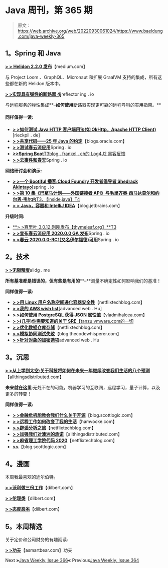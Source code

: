 # Java 周刊，第 365 期

> 原文：<https://web.archive.org/web/20220930061024/https://www.baeldung.com/java-weekly-365>

## 1。Spring 和 Java

[**> > Helidon 2.2.0 发布**](https://web.archive.org/web/20220628115054/https://medium.com/helidon/helidon-2-2-0-released-cdd3b7c43dd1)【medium.com】

与 Project Loom 、GraphQL、Micronaut 和扩展 GraalVM 支持的集成，所有这些都在新的 Helidon 版本中。

[**> >实现具有弹性的断路器 4j**](https://web.archive.org/web/20220628115054/https://reflectoring.io/circuitbreaker-with-resilience4j/)reflector ing . io

与远程服务的弹性集成**–**如何使用**断路器实现更可靠的远程呼叫的实用指南。**

#### 同样值得一读:

*   [**> >如何测试 Java HTTP 客户端用法(如 OkHttp，Apache HTTP Client)**](https://web.archive.org/web/20220628115054/https://rieckpil.de/how-to-test-java-http-client-usages-e-g-okhttp-apache-httpclient/)[rieckpil . de]
*   [**> >共享代码——25 年 Java 的约定**](https://web.archive.org/web/20220628115054/https://blogs.oracle.com/java/sharing-the-code)【blogs.oracle.com】
*   [**> >测试春云流应用**](https://web.archive.org/web/20220628115054/https://spring.io/blog/2020/12/15/testing-spring-cloud-stream-applications-part-2)Spring . io
*   [**>>Spring Boot**T3blog . frankel . ch的 Log4J2 黑客反馈](https://web.archive.org/web/20220628115054/https://blog.frankel.ch/feedback-log4j2-hack-spring-boot/)
*   [**> >云事件和春天**](https://web.archive.org/web/20220628115054/https://spring.io/blog/2020/12/23/cloud-events-and-spring-part-2)Spring . io

**网络研讨会和演示:**

*   [**> >一个 Bootiful 播客:Cloud Foundry 开发者倡导者 Shedrack Akintayo**](https://web.archive.org/web/20220628115054/https://spring.io/blog/2020/12/18/a-bootiful-podcast-cloud-foundry-developer-advocate-shedrack-akintayo)[spring . io
*   [**> >第 10 集《巴拿马计划——外国链接者 API》与毛里齐奥·西马达莫尔和约尔恩·韦尔内**T3、【inside.java】T4](https://web.archive.org/web/20220628115054/https://inside.java/2020/12/21/podcast-010/)
*   [**> > Java，容器和 IntelliJ IDEA**](https://web.archive.org/web/20220628115054/https://blog.jetbrains.com/idea/2020/12/webinar-summary-java-containers-and-intellij-idea/)【blog.jetbrains.com】

**升级时间:**

*   [**> >百里叶 3.0.12 刚刚发布【thymeleaf.org】**T3](https://web.archive.org/web/20220628115054/https://www.thymeleaf.org/releasenotes.html#thymeleaf-3.0.12)
*   [**> >宣布春云流应用 2020.0.0 GA 发布**](https://web.archive.org/web/20220628115054/https://spring.io/blog/2020/12/21/announcing-spring-cloud-stream-applications-2020-0-0-ga-release)Spring . io
*   [**> >春云 2020.0.0-RC1(又名伊尔福德)可用**](https://web.archive.org/web/20220628115054/https://spring.io/blog/2020/12/15/spring-cloud-2020-0-0-rc1-aka-ilford-is-available)Spring . io

## 2。技术

[**> >无限精度**](https://web.archive.org/web/20220628115054/https://alidg.me/blog/2020/12/18/infinite-precision)alidg . me

**所有基准都是错误的，但有些是有用的****–**测量不确定性如何影响我们的基准！

**同样值得一读:**

*   [**> >用 Linux 用户名称空间进化容器安全性**](https://web.archive.org/web/20220628115054/https://netflixtechblog.com/evolving-container-security-with-linux-user-namespaces-afbe3308c082)【netflixtechblog.com】
*   [**> >我的 AWS wish list**](https://web.archive.org/web/20220628115054/https://advancedweb.hu/my-aws-wishlist/)[advanced web . Hu]
*   [**> >如何使用 PostgreSQL 获得 JSON 属性值**](https://web.archive.org/web/20220628115054/https://vladmihalcea.com/json-property-value-postgresql/)【vladmihalcea.com】
*   [**> >(几乎)你需要知道的关于 SRE**【tanzu.vmware.com的一切](https://web.archive.org/web/20220628115054/https://tanzu.vmware.com/content/blog/almost-everything-you-need-to-know-about-sre)
*   [**> >优化数据仓库存储**](https://web.archive.org/web/20220628115054/https://netflixtechblog.com/optimizing-data-warehouse-storage-7b94a48fdcbe)【netflixtechblog.com】
*   [**> >模拟协同测试失败**](https://web.archive.org/web/20220628115054/https://blog.thecodewhisperer.com/permalink/limiting-beliefs-and-unstated-assumptions)【blog.thecodewhisperer.com】
*   [**> >针对对象的加密选项**](https://web.archive.org/web/20220628115054/https://advancedweb.hu/encryption-options-for-s3-objects/)advanced web . Hu

## 3。沉思

[**> >从上学到太空:关于科技将如何在未来一年继续改变我们生活的八个预测**](https://web.archive.org/web/20220628115054/https://www.allthingsdistributed.com/2020/12/cloud-predictions-2021.html)【allthingsdistributed.com】

**未来就在这里**:无处不在的可能，机器学习的互联网，远程学习，量子计算，以及更多的转变！

**同样值得一读:**

*   [**> >金融危机能教会我们什么关于开源**](https://web.archive.org/web/20220628115054/https://blog.scottlogic.com/2020/12/22/software-crisis.html)【blog.scottlogic.com】
*   [**> >远程工作如何改变了我的生活**](https://web.archive.org/web/20220628115054/https://www.hamvocke.com/blog/remote-work-changed-my-life/)【hamvocke.com】
*   [**> >辟谣分析之旅**](https://web.archive.org/web/20220628115054/https://netflixtechblog.com/mythbusting-the-analytics-journey-58d692ea707e)【netflixtechblog.com】
*   [**> >加强我们对澳洲的承诺**](https://web.archive.org/web/20220628115054/https://www.allthingsdistributed.com/2020/12/aws-announces-second-australia-region.html)【allthingsdistributed.com】
*   [**> >麻省理工学院代码 2020**](https://web.archive.org/web/20220628115054/https://netflixtechblog.com/netflix-at-mit-code-2020-ad3745525218)【netflixtechblog.com】
*   [**>>**](https://web.archive.org/web/20220628115054/https://blog.scottlogic.com/2020/12/17/sense-and-sustainability.html)【blog.scottlogic.com】

## 4。漫画

本周我最喜欢的迪尔伯特。

[**> >沃利做三份工作**](https://web.archive.org/web/20220628115054/https://dilbert.com/strip/2020-12-24)【dilbert.com】

[**> >伦理类**](https://web.archive.org/web/20220628115054/https://dilbert.com/strip/2020-12-22)【dilbert.com】

[**> >态度恶劣**](https://web.archive.org/web/20220628115054/https://dilbert.com/strip/2020-12-18)【dilbert.com】

## 5。本周精选

关于定价和公司财务的有趣阅读:

**[> >功夫](https://web.archive.org/web/20220628115054/https://blog.asmartbear.com/kung-fu.html)**【asmartbear.com】功夫

Next **»**[Java Weekly, Issue 366](/web/20220628115054/https://www.baeldung.com/java-weekly-366)**«** Previous[Java Weekly, Issue 364](/web/20220628115054/https://www.baeldung.com/java-weekly-364)